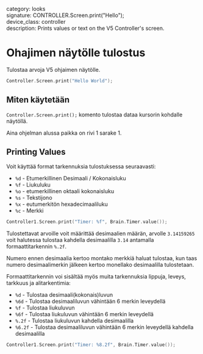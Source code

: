 category: looks  
signature: CONTROLLER.Screen.print("Hello");  
device_class: controller  
description: Prints values or text on the V5 Controller's screen.  

# Ohajimen näytölle tulostus

Tulostaa arvoja V5 ohjaimen näytölle.

```cpp
Controller.Screen.print("Hello World");
```

## Miten käytetään

`Controller.Screen.print();` komento tulostaa dataa kursorin kohdalle näytöllä.

Aina ohjelman alussa paikka on rivi 1 sarake 1.

## Printing Values

Voit käyttää format tarkennuksia tulostuksessa seuraavasti:

* `%d` - Etumerkillinen Desimaali / Kokonaisluku
* `%f` - Liukuluku
* `%o` - etumerkillinen oktaali kokonaisluku
* `%s` - Tekstijono
* `%x` - eutumerkitön hexadecimaaliluku
* `%c` - Merkki

```cpp
Controller1.Screen.print("Timer: %f", Brain.Timer.value());
```

Tulostettavat arvoille voit määrittää desimaalien määrän, arvolle  `3.14159265` voit halutessa tulostaa kahdella desimaalilla `3.14` antamalla formaattitarkennin `%.2f`.

Numero ennen desimaalia kertoo montako merkkiä haluat tulostaa, kun taas numero desimaalimerkin jälkeen kertoo monellako desimaalilla tulostetaan.

Formaattitarkennin voi sisältää myös muita tarkennuksia lippuja, leveys, tarkkuus ja alitarkentimia:

* `%d`	- Tulostaa desimaali(kokonais)luvun
* `%6d`	- Tulostaa desimaaliluvun vähintään 6 merkin leveydellä
* `%f`	- Tulostaa liukuluvun
* `%6f`	- Tulostaa liukuluvun vähintään 6 merkin leveydellä
* `%.2f`  - Tulostaa liukuluvun kahdella desimaalilla
* `%6.2f` - Tulostaa desimaaliluvun vähintään 6 merkin leveydellä kahdella desimaalilla

```cpp
Controller1.Screen.print("Timer: %8.2f", Brain.Timer.value());
```

<advanced>
</advanced>